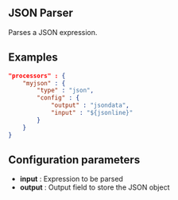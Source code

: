 ## JSON Parser

Parses a JSON expression.

## Examples
```json
"processors" : {
	"myjson" : {
		"type" : "json",
		"config" : {
			"output" : "jsondata",
			"input" : "${jsonline}"
		}
	}
}
```

## Configuration parameters
* **input** : Expression to be parsed
* **output** : Output field to store the JSON object
